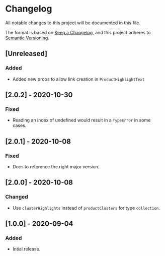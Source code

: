 # Changelog

All notable changes to this project will be documented in this file.

The format is based on [Keep a Changelog](https://keepachangelog.com/en/1.0.0/),
and this project adheres to [Semantic Versioning](https://semver.org/spec/v2.0.0.html).

## [Unreleased]

### Added
- Added new props to allow link creation in `ProductHighlightText`

## [2.0.2] - 2020-10-30

### Fixed

- Reading an index of undefined would result in a `TypeError` in some cases.

## [2.0.1] - 2020-10-08

### Fixed

- Docs to reference the right major version.

## [2.0.0] - 2020-10-08

### Changed

- Use `clusterHighlights` instead of `productClusters` for type `collection`.

## [1.0.0] - 2020-09-04

### Added

- Intial release.
